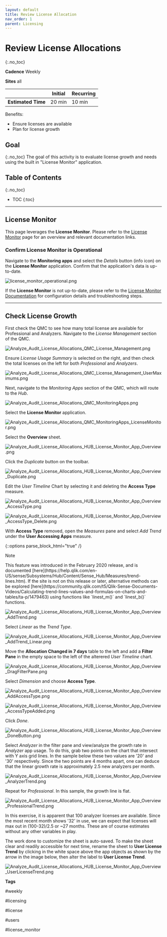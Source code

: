 ```yaml
---
layout: default
title: Review License Allocation
nav_order: 1
parent: Licensing
---
```


# Review License Allocations
{:.no_toc}

**Cadence** <span class="label cadence">Weekly</span>

**Sites** <span class="label all">all</span>

|                                  		                  | Initial | Recurring |
|---------------------------------------------------------|---------|-----------|
| <i class="far fa-clock fa-sm"></i> **Estimated Time**   | 20 min | 10 min    |

Benefits:

  - Ensure licenses are available
  - Plan for license growth

## Goal
{:.no_toc}
The goal of this activity is to evaluate license growth and needs using the built in "License Monitor" application. 

## Table of Contents
{:.no_toc}

* TOC
{:toc}

-------------------------

## License Monitor

This page leverages the **License Monitor**. Please refer to the [License Monitor](../tooling/license_monitor.md) page for an overview and relevant documentation links.

### Confirm License Monitor is Operational

Navigate to the **Monitoring apps** and select the _Details_ button (info icon) on the **License Monitor** application. Confirm that the application's data is up-to-date.

![license_monitor_operational.png](images/license_monitor_operational.png)

If the **License Monitor** is not up-to-date, please refer to the [License Monitor Documentation](../tooling/license_monitor.md#documentation) for configuration details and troubleshooting steps.

-------------------------

## Check License Growth

First check the QMC to see how many total license are available for Professional and Analyzers. Navigate to the _License Management_ section of the QMC. 

![Analyze_Audit_License_Allocations_QMC_License_Management.png](images/Analyze_Audit_License_Allocations_QMC_License_Management.png)

Ensure _License Usage Summary_ is selected on the right, and then check the total licenses on the left for both _Professional_ and _Analyzers_.

![Analyze_Audit_License_Allocations_QMC_License_Management_UserMaximums.png](images/Analyze_Audit_License_Allocations_QMC_License_Management_UserMaximums.png)

Next, navigate to the _Monitoring Apps_ section of the QMC, which will route to the _Hub_.

![Analyze_Audit_License_Allocations_QMC_MonitoringApps.png](images/Analyze_Audit_License_Allocations_QMC_MonitoringApps.png)

Select the **License Monitor** application.

![Analyze_Audit_License_Allocations_QMC_MonitoringApps_LicenseMonitor.png](images/Analyze_Audit_License_Allocations_QMC_MonitoringApps_LicenseMonitor.png)

Select the **Overview** sheet.

![Analyze_Audit_License_Allocations_HUB_License_Monitor_App_Overview.png](images/Analyze_Audit_License_Allocations_HUB_License_Monitor_App_Overview.png)

Click the _Duplicate_ button on the toolbar.

![Analyze_Audit_License_Allocations_HUB_License_Monitor_App_Overview_Duplicate.png](images/Analyze_Audit_License_Allocations_HUB_License_Monitor_App_Overview_Duplicate.png)

Edit the _User Timeline_ Chart by selecting it and deleting the **Access Type** measure.

![Analyze_Audit_License_Allocations_HUB_License_Monitor_App_Overview_AccessType.png](images/Analyze_Audit_License_Allocations_HUB_License_Monitor_App_Overview_AccessType.png)

![Analyze_Audit_License_Allocations_HUB_License_Monitor_App_Overview_AccessType_Delete.png](images/Analyze_Audit_License_Allocations_HUB_License_Monitor_App_Overview_AccessType_Delete.png)

With **Access Type** removed, open the _Measures_ pane and select _Add Trend_ under the **User Accessing Apps** measure. 

{::options parse_block_html="true" /}
<div class="card">
<div class="card-header">
<i class="fas fa-exclamation-circle fa-sm"></i> Note
</div>
<div class="card-body">
<p>This feature was introduced in the February 2020 release, and is documented [here](https://help.qlik.com/en-US/sense/Subsystems/Hub/Content/Sense_Hub/Measures/trend-lines.htm). If the site is not on this release or later, alternative methods can be explored [here](https://community.qlik.com/t5/Qlik-Sense-Documents-Videos/Calculating-trend-lines-values-and-formulas-on-charts-and-tables/ta-p/1479463) using functions like `linest_m()` and `linest_b()` functions.</p>
</div>
</div>

![Analyze_Audit_License_Allocations_HUB_License_Monitor_App_Overview_AddTrend.png](images/Analyze_Audit_License_Allocations_HUB_License_Monitor_App_Overview_AddTrend.png)

Select _Linear_ as the _Trend Type_.

![Analyze_Audit_License_Allocations_HUB_License_Monitor_App_Overview_AddTrend_Linear.png](images/Analyze_Audit_License_Allocations_HUB_License_Monitor_App_Overview_AddTrend_Linear.png)

Move the **Allocation Changed in 7 days** table to the left and add a **Filter Pane** in the empty space to the left of the alterered _User Timeline_ chart.

![Analyze_Audit_License_Allocations_HUB_License_Monitor_App_Overview_DragFilterPane.png](images/Analyze_Audit_License_Allocations_HUB_License_Monitor_App_Overview_DragFilterPane.png)

Select _Dimension_ and choose **Access Type**.

![Analyze_Audit_License_Allocations_HUB_License_Monitor_App_Overview_AddAccessType.png](images/Analyze_Audit_License_Allocations_HUB_License_Monitor_App_Overview_AddAccessType.png)

![Analyze_Audit_License_Allocations_HUB_License_Monitor_App_Overview_AccessTypeAdded.png](images/Analyze_Audit_License_Allocations_HUB_License_Monitor_App_Overview_AccessTypeAdded.png)

Click _Done_.

![Analyze_Audit_License_Allocations_HUB_License_Monitor_App_Overview_DoneButton.png](images/Analyze_Audit_License_Allocations_HUB_License_Monitor_App_Overview_DoneButton.png)

Select _Analyzer_ in the filter pane and view/analyze the growth rate in _Analyzer_ app usage. To do this, grab two points on the chart that intersect with Y axis grid lines. In the sample below these two values are '20' and '30' respectively. Since the two points are 4 months apart, one can deduce that the linear growth rate is approximately 2.5 new analyzers per month. 

![Analyze_Audit_License_Allocations_HUB_License_Monitor_App_Overview_AnalyzerTrend.png](images/Analyze_Audit_License_Allocations_HUB_License_Monitor_App_Overview_AnalyzerTrend.png)

Repeat for _Professional_. In this sample, the growth line is flat. 

![Analyze_Audit_License_Allocations_HUB_License_Monitor_App_Overview_ProfessionalTrend.png](images/Analyze_Audit_License_Allocations_HUB_License_Monitor_App_Overview_ProfessionalTrend.png)

In this exercise, it is apparent that 100 analyzer licenses are available. Since the most recent month shows '32' in use, we can expect that licenses will max out in  (100-32)/2.5  or  ~27 months. These are of course estimates without any other variables in play.

The work done to customize the sheet is auto-saved. To make the sheet clear and readily accessible for next time, rename the sheet to **User License Trend** by clicking in the white space above the app objects as shown by the arrow in the image below, then alter the label to **User License Trend**.

![Analyze_Audit_License_Allocations_HUB_License_Monitor_App_Overview_UserLicenseTrend.png](images/Analyze_Audit_License_Allocations_HUB_License_Monitor_App_Overview_UserLicenseTrend.png)

**Tags**

#weekly

#licensing

#license

#users

#license_monitor

&nbsp;
